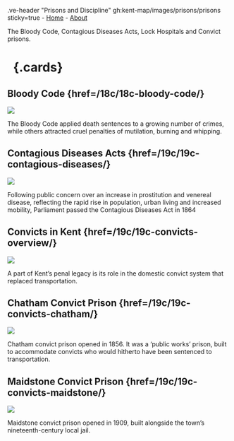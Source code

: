 .ve-header "Prisons and Discipline" gh:kent-map/images/prisons/prisons sticky=true
    - [Home](/)
    - [About](/about)

The Bloody Code, Contagious Diseases Acts, Lock Hospitals and Convict prisons.

# &nbsp; {.cards}

## Bloody Code {href=/18c/18c-bloody-code/}

![](https://iiif.juncture-digital.org/thumbnail?url=https://raw.githubusercontent.com/kent-map/kent/main/18c/images/1U8A1283-01.jpeg)

The Bloody Code applied death sentences to a growing number of crimes, while others attracted cruel penalties of mutilation, burning and whipping.

## Contagious Diseases Acts {href=/19c/19c-contagious-diseases/}

![](https://iiif.juncture-digital.org/thumbnail?url=https://stor.artstor.org/stor/9b234825-18ea-401c-9c71-868cdfc3eb21)

Following public concern over an increase in prostitution and venereal disease, reflecting the rapid rise in population, urban living and increased mobility, Parliament passed the Contagious Diseases Act in 1864

## Convicts in Kent {href=/19c/19c-convicts-overview/}

![](https://iiif.juncture-digital.org/thumbnail?url=https://stor.artstor.org/stor/8b87d15d-5d86-4784-ab72-8dad919689c2)

A part of Kent’s penal legacy is its role in the domestic convict system that replaced transportation.

## Chatham Convict Prison {href=/19c/19c-convicts-chatham/}

![](https://iiif.juncture-digital.org/thumbnail?url=https://stor.artstor.org/stor/9e1c76ab-77fc-46cb-b9d9-a86944d21f0c)

Chatham convict prison opened in 1856. It was a ‘public works’ prison, built to accommodate convicts who would hitherto have been sentenced to transportation.

## Maidstone Convict Prison {href=/19c/19c-convicts-maidstone/}

![](https://iiif.juncture-digital.org/thumbnail?url=https://stor.artstor.org/stor/21af9984-a677-4747-b491-d5b18f8bbe3d)

Maidstone convict prison opened in 1909, built alongside the town’s nineteenth-century local jail.
